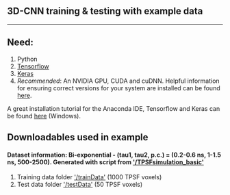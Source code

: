 ## 3D-CNN training & testing with example data
-------------------------------------------------

## Need:
1. Python
2. [Tensorflow](https://www.tensorflow.org/)
3. [Keras](https://keras.io/)
4. _Recommended_: An NVIDIA GPU, CUDA and cuDNN. Helpful information for ensuring correct versions for your system are installed can be found [here](https://stackoverflow.com/questions/50622525/which-tensorflow-and-cuda-version-combinations-are-compatible).

A great installation tutorial for the Anaconda IDE, Tensorflow and Keras can be found [here](https://towardsdatascience.com/installing-keras-tensorflow-using-anaconda-for-machine-learning-44ab28ff39cb) (Windows).

## Downloadables used in example 
#### Dataset information: Bi-exponential - (tau1, tau2, p.c.) = (0.2-0.6 ns, 1-1.5 ns, 500-2500). Generated with script from ['/TPSFsimulation_basic'](https://github.com/jasontsmith2718/DL4FLI/tree/master/TPSFsimulation_basic)
1. Training data folder ['/trainData'](https://figshare.com/s/a472e0f345dec9c7ca5f) (1000 TPSF voxels)
2. Test data folder ['/testData'](https://figshare.com/s/951f1fb30507fc717a7f) (50 TPSF voxels)
